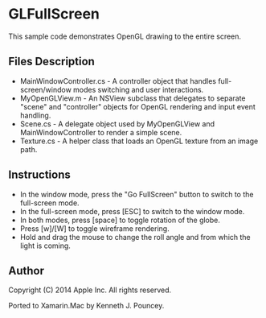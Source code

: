 GLFullScreen
=============

This sample code demonstrates OpenGL drawing to the entire screen.

Files Description
-----------------

* MainWindowController.cs - A controller object that handles full-screen/window modes switching and user interactions.
* MyOpenGLView.m - An NSView subclass that delegates to separate "scene" and "controller" objects for OpenGL rendering and input event handling.
* Scene.cs - A delegate object used by MyOpenGLView and MainWindowController to render a simple scene.
* Texture.cs - A helper class that loads an OpenGL texture from an image path.

Instructions
----------

* In the window mode, press the "Go FullScreen" button to switch to the full-screen mode.
* In the full-screen mode, press [ESC] to switch to the window mode.
* In both modes, press [space] to toggle rotation of the globe.
* Press [w]/[W] to toggle wireframe rendering.
* Hold and drag the mouse to change the roll angle and from which the light is coming.

Author
------ 

Copyright (C) 2014 Apple Inc. All rights reserved.

Ported to Xamarin.Mac by Kenneth J. Pouncey.